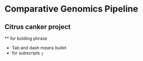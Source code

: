 # Comparative Genomics Pipeline 
## Citrus canker project

** for bolding phrase
  - Tab and dash means bullet
  - for subscripts <sub>T</sub>
  
